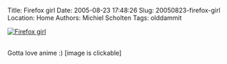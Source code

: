 Title: Firefox girl
Date: 2005-08-23 17:48:26
Slug: 20050823-firefox-girl
Location: Home
Authors: Michiel Scholten
Tags: olddammit

<div class="content-image"><div><a href="http://aquariusoft.org/gallery/small_pics/firefox_girl"><img src="/~mbscholt/images/content/firefox_girl.jpg" alt="Firefox girl" title="Firefox girl [click to see original]" /></a></div></div>
<br style="clear: both;" />

<p>Gotta love anime :) [image is clickable]</p>